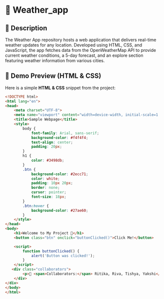 # 🌟 Weather_app

## 📌 Description
​The Weather App repository hosts a web application that delivers real-time weather updates for any location. Developed using HTML, CSS, and JavaScript, the app fetches data from the OpenWeatherMap API to provide current weather conditions, a 5-day forecast, and an explore section featuring weather information from various cities. ​


## 🎨 Demo Preview (HTML & CSS)
Here is a simple **HTML & CSS** snippet from the project:
```html
<!DOCTYPE html>
<html lang="en">
<head>
    <meta charset="UTF-8">
    <meta name="viewport" content="width=device-width, initial-scale=1.0">
    <title>Sample Webpage</title>
    <style>
        body {
            font-family: Arial, sans-serif;
            background-color: #f4f4f4;
            text-align: center;
            padding: 20px;
        }
        h1 {
            color: #3498db;
        }
        .btn {
            background-color: #2ecc71;
            color: white;
            padding: 10px 20px;
            border: none;
            cursor: pointer;
            font-size: 18px;
        }
        .btn:hover {
            background-color: #27ae60;
        }
    </style>
</head>
<body>
    <h1>Welcome to My Project 🚀</h1>
    <button class="btn" onclick="buttonClicked()">Click Me!</button>

    <script>
        function buttonClicked() {
            alert('Button was clicked!');
        }
    </script>
   <div class="collaborators">
        <p>👥 <span>Collaborators:</span> Ritika, Riva, Tishya, Yakshi</p>
    </div>
</div>
</body>
</html>
